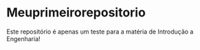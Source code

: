 # Meuprimeirorepositorio

Este repositório é  apenas um teste para a matéria de Introdução a Engenharia!
